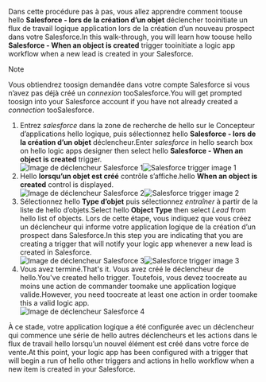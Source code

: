 <span data-ttu-id="a1158-101">Dans cette procédure pas à pas, vous allez apprendre comment toouse hello **Salesforce - lors de la création d’un objet** déclencher tooinitiate un flux de travail logique application lors de la création d’un nouveau prospect dans votre Salesforce.</span><span class="sxs-lookup"><span data-stu-id="a1158-101">In this walk-through, you will learn how toouse hello **Salesforce - When an object is created** trigger tooinitiate a logic app workflow when a new lead is created in your Salesforce.</span></span>

> [!NOTE]
> <span data-ttu-id="a1158-102">Vous obtiendrez toosign demandée dans votre compte Salesforce si vous n’avez pas déjà créé un *connexion* tooSalesforce.</span><span class="sxs-lookup"><span data-stu-id="a1158-102">You will get prompted toosign into your Salesforce account if you have not already created a *connection* tooSalesforce.</span></span>  
> 
> 

1. <span data-ttu-id="a1158-103">Entrez *salesforce* dans la zone de recherche de hello sur le Concepteur d’applications hello logique, puis sélectionnez hello **Salesforce - lors de la création d’un objet** déclencheur.</span><span class="sxs-lookup"><span data-stu-id="a1158-103">Enter *salesforce* in hello search box on hello logic apps designer then select hello **Salesforce - When an object is created**  trigger.</span></span>  
   <span data-ttu-id="a1158-104">![Image de déclencheur Salesforce 1](./media/connectors-create-api-salesforce/trigger-1.png)</span><span class="sxs-lookup"><span data-stu-id="a1158-104">![Salesforce trigger image 1](./media/connectors-create-api-salesforce/trigger-1.png)</span></span>   
2. <span data-ttu-id="a1158-105">Hello **lorsqu’un objet est créé** contrôle s’affiche.</span><span class="sxs-lookup"><span data-stu-id="a1158-105">hello **When an object is created** control is displayed.</span></span>  
   <span data-ttu-id="a1158-106">![Image de déclencheur Salesforce 2](./media/connectors-create-api-salesforce/trigger-2.png)</span><span class="sxs-lookup"><span data-stu-id="a1158-106">![Salesforce trigger image 2](./media/connectors-create-api-salesforce/trigger-2.png)</span></span>   
3. <span data-ttu-id="a1158-107">Sélectionnez hello **Type d’objet** puis sélectionnez *entraîner* à partir de la liste de hello d’objets.</span><span class="sxs-lookup"><span data-stu-id="a1158-107">Select hello **Object Type** then select *Lead* from hello list of objects.</span></span> <span data-ttu-id="a1158-108">Lors de cette étape, vous indiquez que vous créez un déclencheur qui informe votre application logique de la création d’un prospect dans Salesforce.</span><span class="sxs-lookup"><span data-stu-id="a1158-108">In this step you are indicating that you are creating a trigger that will notify your logic app whenever a new lead is created in Salesforce.</span></span>   
   <span data-ttu-id="a1158-109">![Image de déclencheur Salesforce 3](./media/connectors-create-api-salesforce/trigger-3.png)</span><span class="sxs-lookup"><span data-stu-id="a1158-109">![Salesforce trigger image 3](./media/connectors-create-api-salesforce/trigger-3.png)</span></span>   
4. <span data-ttu-id="a1158-110">Vous avez terminé.</span><span class="sxs-lookup"><span data-stu-id="a1158-110">That's it.</span></span> <span data-ttu-id="a1158-111">Vous avez créé le déclencheur de hello.</span><span class="sxs-lookup"><span data-stu-id="a1158-111">You've created hello trigger.</span></span> <span data-ttu-id="a1158-112">Toutefois, vous devez toocreate au moins une action de commander toomake une application logique valide.</span><span class="sxs-lookup"><span data-stu-id="a1158-112">However, you need toocreate at least one action in order toomake this a valid logic app.</span></span>    
   ![Image de déclencheur Salesforce 4](./media/connectors-create-api-salesforce/trigger-4.png)   

<span data-ttu-id="a1158-114">À ce stade, votre application logique a été configurée avec un déclencheur qui commence une série de hello autres déclencheurs et les actions dans le flux de travail hello lorsqu’un nouvel élément est créé dans votre force de vente.</span><span class="sxs-lookup"><span data-stu-id="a1158-114">At this point, your logic app has been configured with a trigger that will begin a run of hello other triggers and actions in hello workflow when a new item is created in your Salesforce.</span></span>  


